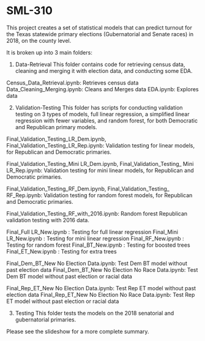 # SML-310

This project creates a set of statistical models that can predict turnout for the Texas statewide primary elections (Gubernatorial and Senate races) in 2018, on the county level. 

It is broken up into 3 main folders:
1. Data-Retrieval
This folder contains code for retrieving census data, cleaning and merging it with election data, and conducting some EDA.

  Census_Data_Retrieval.ipynb: Retrieves census data
  Data_Cleaning_Merging.ipynb: Cleans and Merges data
  EDA.ipynb: Explores data


2. Validation-Testing
This folder has scripts for conducting validation testing on 3 types of models, full linear regression, a simplified linear regression with fewer variables, and random forest, for both Democratic and Republican primary models.

  Final_Validation_Testing_LR_Dem.ipynb, Final_Validation_Testing_LR_Rep.ipynb: Validation testing for linear models, for Republican and Democratic primaries.

  Final_Validation_Testing_Mini LR_Dem.ipynb, Final_Validation_Testing_ Mini LR_Rep.ipynb: Validation testing for mini linear models, for Republican and Democratic primaries.

  Final_Validation_Testing_RF_Dem.ipynb, Final_Validation_Testing_ RF_Rep.ipynb: Validation testing for random forest models, for Republican and Democratic primaries.

Final_Validation_Testing_RF_with_2016.ipynb: Random forest Republican validation testing with 2016 data.

  Final_Full LR_New.ipynb : Testing for full linear regression
  Final_Mini LR_New.ipynb : Testing for mini linear regression
  Final_RF_New.ipynb : Testing for random forest
  Final_BT_New.ipynb : Testing for boosted trees
  Final_ET_New.ipynb : Testing for extra trees


  Final_Dem_BT_New No Election Data.ipynb: Test Dem BT model without past election data
  Final_Dem_BT_New No Election No Race Data.ipynb: Test Dem BT model without past election or racial data


  Final_Rep_ET_New No Election Data.ipynb: Test Rep ET model without past election data
  Final_Rep_ET_New No Election No Race Data.ipynb: Test Rep ET model without past election or racial data



3. Testing
This folder tests the models on the 2018 senatorial and gubernatorial primaries.




Please see the slideshow for a more complete summary.
